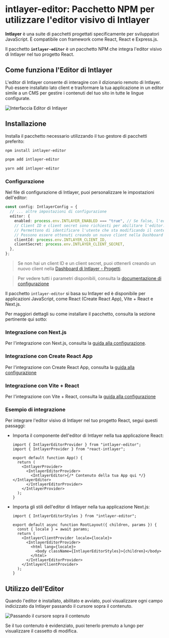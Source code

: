 # intlayer-editor: Pacchetto NPM per utilizzare l'editor visivo di Intlayer

**Intlayer** è una suite di pacchetti progettati specificamente per sviluppatori JavaScript. È compatibile con framework come React, React e Express.js.

Il pacchetto **`intlayer-editor`** è un pacchetto NPM che integra l'editor visivo di Intlayer nel tuo progetto React.

## Come funziona l'Editor di Intlayer

L'editor di Intlayer consente di interagire con il dizionario remoto di Intlayer. Può essere installato lato client e trasformare la tua applicazione in un editor simile a un CMS per gestire i contenuti del tuo sito in tutte le lingue configurate.

![Interfaccia Editor di Intlayer](https://github.com/aymericzip/intlayer/blob/main/docs/assets/intlayer_editor_ui.png)

## Installazione

Installa il pacchetto necessario utilizzando il tuo gestore di pacchetti preferito:

```bash packageManager="npm"
npm install intlayer-editor
```

```bash packageManager="pnpm"
pnpm add intlayer-editor
```

```bash packageManager="yarn"
yarn add intlayer-editor
```

### Configurazione

Nel file di configurazione di Intlayer, puoi personalizzare le impostazioni dell'editor:

```typescript
const config: IntlayerConfig = {
  // ... altre impostazioni di configurazione
  editor: {
    enabled: process.env.INTLAYER_ENABLED === "true", // Se false, l'editor è inattivo e non può essere accessibile.
    // Client ID e client secret sono richiesti per abilitare l'editor.
    // Permettono di identificare l'utente che sta modificando il contenuto.
    // Possono essere ottenuti creando un nuovo client nella Dashboard di Intlayer - Progetti (https://intlayer.org/dashboard/projects).
    clientId: process.env.INTLAYER_CLIENT_ID,
    clientSecret: process.env.INTLAYER_CLIENT_SECRET,
  },
};
```

> Se non hai un client ID e un client secret, puoi ottenerli creando un nuovo client nella [Dashboard di Intlayer - Progetti](https://intlayer.org/dashboard/projects).

> Per vedere tutti i parametri disponibili, consulta la [documentazione di configurazione](https://github.com/aymericzip/intlayer/blob/main/docs/docs/it/configuration.md)

Il pacchetto `intlayer-editor` si basa su Intlayer ed è disponibile per applicazioni JavaScript, come React (Create React App), Vite + React e Next.js.

Per maggiori dettagli su come installare il pacchetto, consulta la sezione pertinente qui sotto:

### Integrazione con Next.js

Per l'integrazione con Next.js, consulta la [guida alla configurazione](https://github.com/aymericzip/intlayer/blob/main/docs/docs/it/intlayer_with_nextjs_15.md).

### Integrazione con Create React App

Per l'integrazione con Create React App, consulta la [guida alla configurazione](https://github.com/aymericzip/intlayer/blob/main/docs/docs/it/intlayer_with_create_react_app.md)

### Integrazione con Vite + React

Per l'integrazione con Vite + React, consulta la [guida alla configurazione](https://github.com/aymericzip/intlayer/blob/main/docs/docs/it/intlayer_with_vite+react.md)

### Esempio di integrazione

Per integrare l'editor visivo di Intlayer nel tuo progetto React, segui questi passaggi:

- Importa il componente dell'editor di Intlayer nella tua applicazione React:

  ```tsx fileName="src/App.jsx"
  import { IntlayerEditorProvider } from "intlayer-editor";
  import { IntlayerProvider } from "react-intlayer";

  export default function App() {
    return (
      <IntlayerProvider>
        <IntlayerEditorProvider>
          <IntlayerEditor>{/* Contenuto della tua App qui */}</IntlayerEditor>
        </IntlayerEditorProvider>
      </IntlayerProvider>
    );
  }
  ```

- Importa gli stili dell'editor di Intlayer nella tua applicazione Next.js:

  ```tsx fileName="src/app/[locale]/layout.jsx"
  import { IntlayerEditorStyles } from "intlayer-editor";

  export default async function RootLayout({ children, params }) {
    const { locale } = await params;
    return (
      <IntlayerClientProvider locale={locale}>
        <IntlayerEditorProvider>
          <html lang={locale}>
            <body className={IntlayerEditorStyles}>{children}</body>
          </html>
        </IntlayerEditorProvider>
      </IntlayerClientProvider>
    );
  }
  ```

## Utilizzo dell'Editor

Quando l'editor è installato, abilitato e avviato, puoi visualizzare ogni campo indicizzato da Intlayer passando il cursore sopra il contenuto.

![Passando il cursore sopra il contenuto](https://github.com/aymericzip/intlayer/blob/main/docs/assets/intlayer_editor_hover_content.png)

Se il tuo contenuto è evidenziato, puoi tenerlo premuto a lungo per visualizzare il cassetto di modifica.
